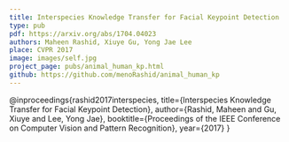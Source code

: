 ```yaml
---
title: Interspecies Knowledge Transfer for Facial Keypoint Detection
type: pub
pdf: https://arxiv.org/abs/1704.04023
authors: Maheen Rashid, Xiuye Gu, Yong Jae Lee
place: CVPR 2017
image: images/self.jpg
project_page: pubs/animal_human_kp.html
github: https://github.com/menoRashid/animal_human_kp
---
```


@inproceedings{rashid2017interspecies,
  title={Interspecies Knowledge Transfer for Facial Keypoint Detection},
  author={Rashid, Maheen and Gu, Xiuye and Lee, Yong Jae},
  booktitle={Proceedings of the IEEE Conference on Computer Vision and Pattern Recognition},
  year={2017}
}
